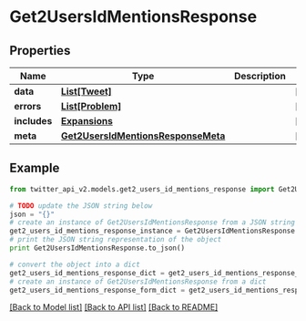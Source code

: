 # Get2UsersIdMentionsResponse


## Properties
Name | Type | Description | Notes
------------ | ------------- | ------------- | -------------
**data** | [**List[Tweet]**](Tweet.md) |  | [optional] 
**errors** | [**List[Problem]**](Problem.md) |  | [optional] 
**includes** | [**Expansions**](Expansions.md) |  | [optional] 
**meta** | [**Get2UsersIdMentionsResponseMeta**](Get2UsersIdMentionsResponseMeta.md) |  | [optional] 

## Example

```python
from twitter_api_v2.models.get2_users_id_mentions_response import Get2UsersIdMentionsResponse

# TODO update the JSON string below
json = "{}"
# create an instance of Get2UsersIdMentionsResponse from a JSON string
get2_users_id_mentions_response_instance = Get2UsersIdMentionsResponse.from_json(json)
# print the JSON string representation of the object
print Get2UsersIdMentionsResponse.to_json()

# convert the object into a dict
get2_users_id_mentions_response_dict = get2_users_id_mentions_response_instance.to_dict()
# create an instance of Get2UsersIdMentionsResponse from a dict
get2_users_id_mentions_response_form_dict = get2_users_id_mentions_response.from_dict(get2_users_id_mentions_response_dict)
```
[[Back to Model list]](../README.md#documentation-for-models) [[Back to API list]](../README.md#documentation-for-api-endpoints) [[Back to README]](../README.md)


